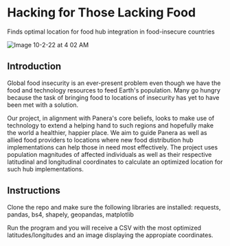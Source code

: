 # Hacking for Those Lacking Food
Finds optimal location for food hub integration in food-insecure countries

![Image 10-2-22 at 4 02 AM](https://user-images.githubusercontent.com/79682890/193445079-22605745-c1ec-4833-9dce-c35bf9ac90a7.jpg)

## Introduction

Global food insecurity is an ever-present problem even though we have the food and technology resources to feed Earth's population. Many go hungry because the task of bringing food to locations of insecurity has yet to have been met with a solution.

Our project, in alignment with Panera's core beliefs, looks to make use of technology to extend a helping hand to such regions and hopefully make the world a healthier, happier place. We aim to guide Panera as well as allied food providers to locations where new food distribution hub implementations can help those in need most effectively. The project uses population magnitudes of affected individuals as well as their respective latitudinal and longitudinal coordinates to calculate an optimized location for such hub implementations.

## Instructions

Clone the repo and make sure the following libraries are installed:
requests,
pandas,
bs4,
shapely,
geopandas,
matplotlib

Run the program and you will receive a CSV with the most optimized latitudes/longitudes and an image displaying the appropiate coordinates.
